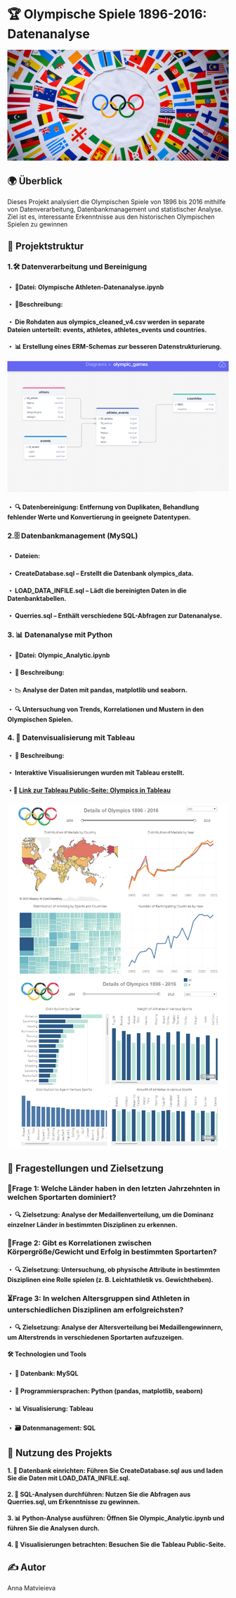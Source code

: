 # 🏆 Olympische Spiele 1896-2016: Datenanalyse
![](https://github.com/AVMatvieieva/Olympics/blob/main/images/501100112_univ_lsr_lg.jpg)
## 🌍 Überblick
Dieses Projekt analysiert die Olympischen Spiele von 1896 bis 2016 mithilfe von Datenverarbeitung, Datenbankmanagement und statistischer Analyse. Ziel ist es, interessante Erkenntnisse aus den historischen Olympischen Spielen zu gewinnen
## 📂 Projektstruktur

### 1.🛠 Datenverarbeitung und Bereinigung

#### ・ 📄Datei: Olympische Athleten-Datenanalyse.ipynb

#### ・ 📝Beschreibung:

#### ・ Die Rohdaten aus olympics_cleaned_v4.csv werden in separate Dateien unterteilt: events, athletes, athletes_events und countries.

#### ・ 📊 Erstellung eines ERM-Schemas zur besseren Datenstrukturierung.
![ERM-Schemas Olympics](https://github.com/AVMatvieieva/Olympics/blob/main/images/ERM.png)

#### ・ 🔍 Datenbereinigung: Entfernung von Duplikaten, Behandlung fehlender Werte und Konvertierung in geeignete Datentypen.

### 2.🗄 Datenbankmanagement (MySQL)

#### ・ Dateien:

  #### ・ CreateDatabase.sql – Erstellt die Datenbank olympics_data.

  #### ・ LOAD_DATA_INFILE.sql – Lädt die bereinigten Daten in die Datenbanktabellen.

  #### ・ Querries.sql – Enthält verschiedene SQL-Abfragen zur Datenanalyse.

### 3. 📊 Datenanalyse mit Python

  #### ・ 📄Datei: Olympic_Analytic.ipynb

  #### ・ 📝 Beschreibung:

  #### ・ 📉 Analyse der Daten mit pandas, matplotlib und seaborn.

  #### ・ 🔍 Untersuchung von Trends, Korrelationen und Mustern in den Olympischen Spielen.

### 4. 🎨 Datenvisualisierung mit Tableau

  #### ・ 📝 Beschreibung:

  #### ・ Interaktive Visualisierungen wurden mit Tableau erstellt.

  #### ・📌 [Link zur Tableau Public-Seite: Olympics in Tableau](https://public.tableau.com/app/profile/anna.matvieieva/viz/DetailsofOlympics1896-2016/Olympics)

![Screenshot der Visualisierung ist im Repository enthalten.](https://github.com/AVMatvieieva/Olympics/blob/main/images/Tableau%20screen%201.png)
![](https://github.com/AVMatvieieva/Olympics/blob/main/images/Tableau%20screen%202.png)

## 🎯 Fragestellungen und Zielsetzung

### 🥇Frage 1: Welche Länder haben in den letzten Jahrzehnten in welchen Sportarten dominiert?

#### ・ 🔍 Zielsetzung: Analyse der Medaillenverteilung, um die Dominanz einzelner Länder in bestimmten Disziplinen zu erkennen.

### 📏Frage 2: Gibt es Korrelationen zwischen Körpergröße/Gewicht und Erfolg in bestimmten Sportarten?

#### ・ 🔍 Zielsetzung: Untersuchung, ob physische Attribute in bestimmten Disziplinen eine Rolle spielen (z. B. Leichtathletik vs. Gewichtheben).

### ⏳Frage 3: In welchen Altersgruppen sind Athleten in unterschiedlichen Disziplinen am erfolgreichsten?

#### ・ 🔍 Zielsetzung: Analyse der Altersverteilung bei Medaillengewinnern, um Alterstrends in verschiedenen Sportarten aufzuzeigen.

#### 🛠 Technologien und Tools

#### ・ 💾 Datenbank: MySQL

#### ・ 🐍 Programmiersprachen: Python (pandas, matplotlib, seaborn)

#### ・ 📊 Visualisierung: Tableau

#### ・ 🗃 Datenmanagement: SQL

## 🚀 Nutzung des Projekts

#### 1. 📂 Datenbank einrichten: Führen Sie CreateDatabase.sql aus und laden Sie die Daten mit LOAD_DATA_INFILE.sql.

#### 2. 📌 SQL-Analysen durchführen: Nutzen Sie die Abfragen aus Querries.sql, um Erkenntnisse zu gewinnen.

#### 3. 📊 Python-Analyse ausführen: Öffnen Sie Olympic_Analytic.ipynb und führen Sie die Analysen durch.

#### 4. 🎨 Visualisierungen betrachten: Besuchen Sie die Tableau Public-Seite.

## ✍️ Autor

Anna Matvieieva
